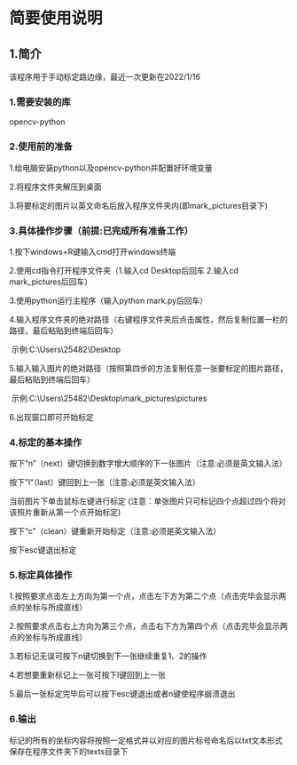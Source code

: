 # 简要使用说明

## 1.简介

该程序用于手动标定路边缘，最近一次更新在2022/1/16 

### 1.需要安装的库

opencv-python

### 2.使用前的准备

1.给电脑安装python以及opencv-python并配置好环境变量

2.将程序文件夹解压到桌面

3.将要标定的图片以英文命名后放入程序文件夹内(即mark_pictures目录下)



### 3.具体操作步骤（前提:已完成所有准备工作）

1.按下windows+R键输入cmd打开windows终端

2.使用cd指令打开程序文件夹（1.输入cd Desktop后回车 2.输入cd mark_pictures后回车）

3.使用python运行主程序（输入python mark.py后回车）

4.输入程序文件夹的绝对路径（右键程序文件夹后点击属性，然后复制位置一栏的路径，最后粘贴到终端后回车）

​     示例:C:\Users\25482\Desktop

5.输入输入图片的绝对路径（按照第四步的方法复制任意一张要标定的图片路径，最后粘贴到终端后回车）

​      示例:C:\Users\25482\Desktop\mark_pictures\pictures

6.出现窗口即可开始标定



### 4.标定的基本操作

按下“n”（next）键切换到数字增大顺序的下一张图片（注意:必须是英文输入法）

按下”l“（last）键回到上一张（注意:必须是英文输入法）

当前图片下单击鼠标左键进行标定 (注意：单张图片只可标记四个点超过四个将对该照片重新从第一个点开始标定)

按下“c”（clean）键重新开始标定（注意:必须是英文输入法）

按下esc键退出标定



### 5.标定具体操作

1.按照要求点击左上方向为第一个点，点击左下方为第二个点（点击完毕会显示两点的坐标与所成直线）

2.按照要求点击右上方向为第三个点，点击右下方为第四个点（点击完毕会显示两点的坐标与所成直线）

3.若标记无误可按下n键切换到下一张继续重复1、2的操作

4.若想要重新标记上一张可按下l键回到上一张

5.最后一张标定完毕后可以按下esc键退出或者n键使程序崩溃退出



### 6.输出

标记的所有的坐标内容将按照一定格式并以对应的图片标号命名后以txt文本形式保存在程序文件夹下的texts目录下